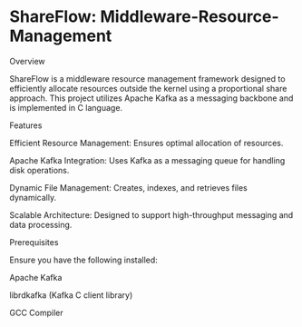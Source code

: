 # ShareFlow: Middleware-Resource-Management

Overview

ShareFlow is a middleware resource management framework designed to efficiently allocate resources outside the kernel using a proportional share approach. This project utilizes Apache Kafka as a messaging backbone and is implemented in C language.

Features

Efficient Resource Management: Ensures optimal allocation of resources.

Apache Kafka Integration: Uses Kafka as a messaging queue for handling disk operations.

Dynamic File Management: Creates, indexes, and retrieves files dynamically.

Scalable Architecture: Designed to support high-throughput messaging and data processing.

Prerequisites

Ensure you have the following installed:

Apache Kafka

librdkafka (Kafka C client library)

GCC Compiler
